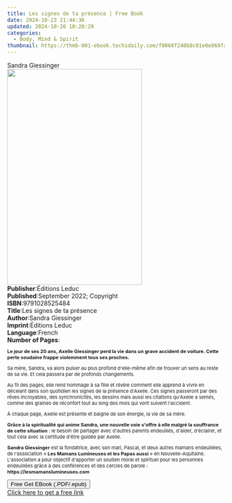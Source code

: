 ```yaml
---
title: Les signes de ta présence | Free Book
date: 2024-10-23 21:44:36
updated: 2024-10-26 10:28:29
categories:
  - Body, Mind & Spirit
thumbnail: https://thmb-001-ebook.techidaily.com/f0066f240b8c81e0e069fa20e119fd46df42b8243035a22b1c571b6eeda47118.jpg
---
```

<main id="book-container">
  <div class="flex flex-col">
    <div class="book-brief flex-1 py-6 px-4 sm:p-6 md:py-10 md:px-8">
      <!-- brief-->
      <div class="book-brief-main">Sandra Giessinger</div>
    </div>
    <div
      class="book-meta-info flex-1 grid gap-4 col-start-1 col-end-3 row-start-1 sm:mb-6 sm:grid-cols-4 lg:gap-6 lg:col-start-2 lg:row-end-6 lg:row-span-6 lg:mb-0"
    >
      <div
        class="book-meta-info-left place-content-center mt-4 p-4 text-sm leading-6 col-start-2 col-span-2 dark:text-slate-400"
      >
        <img
          class="w-full h-500 object-cover rounded-lg sm:h-255 sm:col-span-2 lg:col-span-full"
          src="https://img-001-ebook.techidaily.com/ce30106f6a0ad18bd96f85a5078a71a2798952bbaf14554b4fe1e4ea432564ce.jpg"
          alt=""
          width="312"
          height="500"
        />
      </div>
      <div
        class="book-meta-info-right mt-2 col-start-1 row-start-2 col-span-3 self-center"
      >
        <!-- meta data  -->
        <div class="flex flex-col px-4 md:px-8">
          <div class="flex-1">
            <strong>Publisher</strong>:<span class="px-2">Éditions Leduc</span>
          </div>
          <div class="flex-1">
            <strong>Published</strong>:<span class="px-2"
              >September 2022; Copyright</span
            >
          </div>
          <div class="flex-1">
            <strong>ISBN</strong>:<span class="px-2">9791028525484</span>
          </div>
          <div class="flex-1">
            <strong>Title</strong>:<span class="px-2"
              >Les signes de ta présence</span
            >
          </div>
          <div class="flex-1">
            <strong>Author</strong>:<span class="px-2">Sandra Giessinger</span>
          </div>
          <div class="flex-1">
            <strong>Imprint</strong>:<span class="px-2">Éditions Leduc</span>
          </div>
          <div class="flex-1">
            <strong>Language</strong>:<span class="px-2">French</span>
          </div>
          <div class="flex-1">
            <strong>Number of Pages</strong>:<span class="px-2"></span>
          </div>
        </div>
      </div>
    </div>
    <div class="book-description flex-1 py-6 px-4 sm:p-6 md:py-10 md:px-8">
      <div class="book-description-main">
        <div accordion-content="" id="description">
          <p style="font-size: 11px">
            <strong
              >Le jour de ses 20 ans, Axelle Giessinger perd la vie dans un
              grave accident de voiture. Cette perte soudaine frappe violemment
              tous ses proches.</strong
            >
          </p>
          <p style="font-size: 11px">
            Sa mère, Sandra, va alors puiser au plus profond d'elle-même afin de
            trouver un sens au reste de sa vie. Et cela passera par de profonds
            changements.
          </p>
          <p style="font-size: 11px">
            Au fil des pages, elle rend hommage à sa fille et révèle comment
            elle apprend à vivre en décelant dans son quotidien les signes de la
            présence d'Axelle. Ces signes passeront par des rêves incroyables,
            des synchronicités, les dessins mais aussi les citations qu'Axelle a
            semés, comme des graines de réconfort tout au long des mois qui vont
            suivent l'accident.
          </p>
          <p style="font-size: 11px">
            À chaque page, Axelle est présente et baigne de son énergie, la vie
            de sa mère.
          </p>
          <p style="font-size: 11px">
            <strong
              >Grâce à la spiritualité qui anime Sandra, une nouvelle voie
              s'offre à elle malgré la souffrance de cette situation</strong
            >&nbsp;: le besoin de partager avec d'autres parents endeuillés,
            d'aider, d'éclairer, et tout cela avec la certitude d'être guidée
            par Axelle.
          </p>
          <p style="font-size: 11px">
            <strong>Sandra Giessinger</strong>&nbsp;est la fondatrice, avec son
            mari, Pascal, et deux autres mamans endeuillées, de l'association «
            <strong>Les Mamans Lumineuses et les Papas aussi</strong> » en
            Nouvelle-Aquitaine.<br />L'association a pour objectif d'apporter un
            soutien moral et spirituel pour les personnes endeuillées grâce à
            des conférences et des cercles de parole :
            <strong>https://lesmamanslumineuses.com</strong>
          </p>
        </div>
        <div class="accordion-fader"></div>
      </div>
    </div>
    <div class="book-excerpts flex-1 py-6 px-4 sm:p-6 md:py-10 md:px-8"></div>
    <div
      class="book-about-author flex-1 py-6 px-4 sm:p-6 md:py-10 md:px-8"
    ></div>
    <div class="book-free-get flex-1 py-6 px-4 sm:p-6 md:py-10 md:px-8">
      <button
        id="btn-free-get"
        class="bg-blue-500 hover:bg-blue-700 text-white font-bold py-2 px-4 rounded"
      >
        Free Get EBook (.PDF/.epub)
      </button>
      <div id="countdown-display" class="px-2 text-lg mt-2"></div>
      <a
        id="free-link"
        class="hidden bg-blue-500 hover:bg-blue-700 text-white font-bold py-2 px-4 rounded"
        href="https://www.ebooks.com/en-us/book/210755271/les-signes-de-ta-pr-sence/sandra-giessinger/"
        target="_blank"
        >Click here to get a free link</a
      >
    </div>
    <script>
      let countdownTime = 0;
      let countdownInterval = null;
      document
        .getElementById('btn-free-get')
        .addEventListener('click', startCountdown);
      function startCountdown() {
        countdownTime = new Date().getTime() + 60000 * 3;
        countdownInterval = setInterval(updateCountdown, 1000);
        document.getElementById('btn-free-get').disabled = true;
        document
          .getElementById('btn-free-get')
          .classList.add('bg-gray-500', 'cursor-not-allowed');
      }
      function updateCountdown() {
        let currentTime = new Date().getTime();
        let timeLeft = countdownTime - currentTime;
        let secondsLeft = Math.floor(timeLeft / 1000);
        document.getElementById('countdown-display').innerHTML =
          `Remaining time: ${secondsLeft} seconds.`;
        if (secondsLeft <= 0) {
          clearInterval(countdownInterval);
          document.getElementById('btn-free-get').classList.add('hidden');
          document.getElementById('free-link').classList.remove('hidden');
          document.getElementById('countdown-display').innerHTML = '';
        }
      }
    </script>
  </div>
</main>
